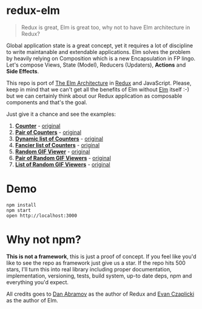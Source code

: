 # redux-elm

> Redux is great, Elm is great too, why not to have Elm architecture in Redux?

Global application state is a great concept, yet it requires a lot of discipline to write maintanable and extendable applications. Elm solves the problem by heavily relying on Composition which is a new Encapsulation in FP lingo. Let's compose Views, State (Model), Reducers (Updaters), **Actions** and **Side Effects**.

This repo is port of [The Elm Architecture](https://github.com/evancz/elm-architecture-tutorial) in [Redux](https://github.com/rackt/redux) and JavaScript. Please, keep in mind that we can't get all the benefits of Elm without [Elm](http://elm-lang.org/) itself :-) but we can certainly think about our Redux application as composable components and that's the goal.

Just give it a chance and see the examples:

 1. **[Counter](./examples/src/1-counter/main.js)** - [original](https://github.com/evancz/elm-architecture-tutorial/blob/master/examples/1/Counter.elm)
 2. **[Pair of Counters](./examples/src/2-pair-of-counters/main.js)** - [original](https://github.com/evancz/elm-architecture-tutorial/blob/master/examples/2/CounterPair.elm)
 3. **[Dynamic list of Counters](./examples/src/3-a-dynamic-list-of-counters/main.js)** - [original](https://github.com/evancz/elm-architecture-tutorial/blob/master/examples/3/CounterList.elm)
 4. **[Fancier list of Counters](./examples/src/4-a-fancier-list-of-counters/main.js)** - [original](https://github.com/evancz/elm-architecture-tutorial/blob/master/examples/4/CounterList.elm)
 5. **[Random GIF Viewer](./examples/src/5-random-gif-viewer/main.js)** - [original](https://github.com/evancz/elm-architecture-tutorial/blob/master/examples/5/RandomGif.elm)
 6. **[Pair of Random GIF Viewers](./examples/src/6-pair-of-random-gif-viewers/main.js)** - [original](https://github.com/evancz/elm-architecture-tutorial/blob/master/examples/6/RandomGifPair.elm)
 7. **[List of Random GIF Viewers](./examples/src/7-list-of-random-gif-viewers/main.js)** - [original](https://github.com/evancz/elm-architecture-tutorial/blob/master/examples/7/RandomGifList.elm)

# Demo

```
npm install
npm start
open http://localhost:3000
```

# Why not npm?

**This is not a framework**, this is just a proof of concept. If you feel like you'd like to see the repo as framework just give us a star. If the repo hits 500 stars, I'll turn this into real library including proper documentation, implementation, versioning, tests, build system, up-to date deps, npm and everything you'd expect.

All credits goes to [Dan Abramov](https://github.com/gaearon) as the author of Redux and [Evan Czaplicki](https://github.com/evancz) as the author of Elm.